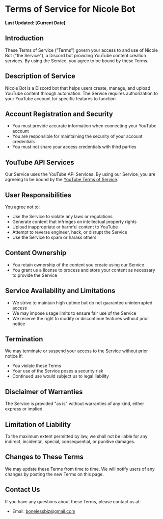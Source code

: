 # Terms of Service for Nicole Bot

**Last Updated: [Current Date]**

## Introduction
These Terms of Service ("Terms") govern your access to and use of Nicole Bot ("the Service"), a Discord bot providing YouTube content creation services. By using the Service, you agree to be bound by these Terms.

## Description of Service
Nicole Bot is a Discord bot that helps users create, manage, and upload YouTube content through automation. The Service requires authorization to your YouTube account for specific features to function.

## Account Registration and Security
- You must provide accurate information when connecting your YouTube account
- You are responsible for maintaining the security of your account credentials
- You must not share your access credentials with third parties

## YouTube API Services
Our Service uses the YouTube API Services. By using our Service, you are agreeing to be bound by the [YouTube Terms of Service](https://www.youtube.com/t/terms).

## User Responsibilities
You agree not to:
- Use the Service to violate any laws or regulations
- Generate content that infringes on intellectual property rights
- Upload inappropriate or harmful content to YouTube
- Attempt to reverse engineer, hack, or disrupt the Service
- Use the Service to spam or harass others

## Content Ownership
- You retain ownership of the content you create using our Service
- You grant us a license to process and store your content as necessary to provide the Service

## Service Availability and Limitations
- We strive to maintain high uptime but do not guarantee uninterrupted access
- We may impose usage limits to ensure fair use of the Service
- We reserve the right to modify or discontinue features without prior notice

## Termination
We may terminate or suspend your access to the Service without prior notice if:
- You violate these Terms
- Your use of the Service poses a security risk
- Continued use would subject us to legal liability

## Disclaimer of Warranties
The Service is provided "as is" without warranties of any kind, either express or implied.

## Limitation of Liability
To the maximum extent permitted by law, we shall not be liable for any indirect, incidental, special, consequential, or punitive damages.

## Changes to These Terms
We may update these Terms from time to time. We will notify users of any changes by posting the new Terms on this page.

## Contact Us
If you have any questions about these Terms, please contact us at:
- Email: bonelessbiz@gmail.com
